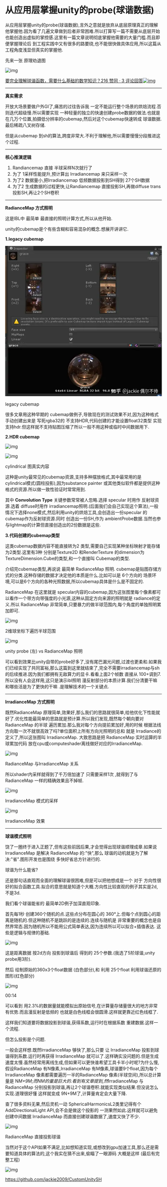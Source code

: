 # 从应用层掌握unity的probe(球谐数据)

从应用层掌握unity的probe(球谐数据),言外之意就是放弃从底层原理真正的理解他掌握他.因为看了几遍文章做到后者非常困难.所以打算写一篇不需要从底层开始也能创造出虚拟的掌控感.这里有一篇文章说明彻底掌握他需要的大量门槛.而且即便掌握理论后 到工程实践中又有很多的路要绕,也不能很快做具体应用,所以这篇从工程角度浅显但真实的掌握他.

先来一张 原理劝退图

![img](https://pic3.zhimg.com/80/v2-1418964225685769f00dc1040dfaa42a_720w.webp)

[要完全理解球谐函数，需要什么基础的数学知识？216 赞同 · 3 评论回答![img](https://pic2.zhimg.com/v2-5b8b94dd79c7c4a3346d2217e99d7a5d_180x120.jpg)](https://www.zhihu.com/question/393223995/answer/1710057781)



------

**真实需求**

开放大场景要做户外GI了,痛苦的过往告诉我 一定不能运行整个场景的烘焙流程.否则迭代超级慢.所以需要实现 一种轻量的独立的快速创建probe数据的做法.也就是在几万个位置,拍摄低分辨率的cubemap,然后对这个cubemap快速转成 球谐数据.最后稀疏八叉树存储.

但是从cubemap 到sh的算法,跨度非常大.不利于理解他,所以需要慢慢分段推进这个过程.

------

**核心推演逻辑**

1. Randiancemap 直接 半球采样N次就行了
2. 为了 1采样性能提升,预计算出 Irradiancemap 来只采样一次
3. 为了2 数据量小,把Irradiancemap 低频数据投影到SH得到 27个SH数据
4. 为了2 生成数据的过程更快,让Randiancemap 直接投影SH,再做diffuse trans投影SH,再让2个SH卷积

------

**RadianceMap 方式照明**

这是IBL中 最简单 最直接的照明计算方式,所以从他开始.

unity的cubemap是个有些含糊和容易混杂的概念.想展开讲讲它.

**1.legacy cubemap**

![img](./imgs/球谐2.png)

legacy cubemap

很多文章用这种早期的 cubemap做例子,导致现在的测试效果不对,因为这种格式手动创建出来是 写死rgba32的 不支持HDR,代码创建的才能设置float32类型 实现支持hdr.但这样就不支持贴图压缩了所以一般不用这种或临时中间数据用下.

**2.HDR cubemap**

![img](https://pic2.zhimg.com/80/v2-4200cf98fd8826ddbde4b8eddb9b71a9_720w.webp)

![img](https://pic3.zhimg.com/80/v2-823712b88cf65aa1c3abdd9c8d837d92_720w.webp)

cylindrical 图真实内容

这种是unity最常见的cubemap资源,支持多种摆放格式,其中最常用的是 cylindrical模式(圆柱投影),因为substance painter 或其他类似软件都是提供这种格式的资源.所以做一致性验证时常常用到.

其中 **Convolution Type** 关键参数常常被人忽略.选择 specular 时用作 反射球资源.选着 diffuse时用作 irradiancemap照明.(后面我们会自己实现这个算法),一般情况下选择none模式,然后利用unity的烘焙工具,会创造出一份specular 的cubemap作为反射球资源.同时 创造出一份SH,作为 ambientProbe数据.当然也参与lightmap的计算但直接创造出的2份数据是这些.

**3.代码创建的cubemap类型**

这类cubemap数据内容不能直接转为2 类型,需要自己实现某种坐标映射才能存储为2类型.这里有3种 分别是Texture2D 和RenderTexture 的dimension为 TextureDimension.Cube的类型,和一个直接叫 Cubemap的类型.

介绍完cubemap类型,再说说 最简单 RadianceMap 照明. cubemap是贴图存储方式的分类.这种存储的数据才决定他的本质是什么.比如可以是 6个方向的 场景环境,可以是6个方向的各种光照数据,所以cubemap具体是什么是不固定的.

RadianceMap 在这里就是 specular内容的cubemap,因为这张图里每个像素都可以看作一个带方向带强度的小光源,这种从固定方向来源的照明就是 radiance的定义.所以 RadianceMap 非常简单,只要暴力的做半球范围内,每个角度的单独照明累加即可.

![img](https://pic3.zhimg.com/80/v2-d8c1be1429d15c6c01f4dfaa8e0bcc5e_720w.webp)

2维球坐标下遍历半球范围

![img](https://pic1.zhimg.com/80/v2-3065bf562e4aaf98a0e43aac449642ac_720w.webp)

unity probe (左) vs RadianceMap 照明

可以看到效果比unity自带的probe好多了,没有尾巴漏光问题,过渡也更柔和.如果我们已经实现了共同富裕,那么这篇到这里就结束了,完全不需要irradiancemap与sh的后续推进.因为我们都拥有无敌算力的显卡.看看上面2个帧数 直接从 100+调到7.所以没有人会这样用,这只是演示ibl照明 漫反射部分的本质计算.我们分清要干嘛 和哪些活是为了更快的干嘛 .是理解技术的一个关键点.

------

**IrradianceMap 方式照明**

既然RadianceMap 原理简单,效果好,那么我们的思路就很简单,给他优化下性能就好了.优化性能最简单的思路就是预计算.所以我们发现,既然每个朝向要对 RadianceMap 的半球 遍历累加.那么我对每个方向提前累加好,用的时候 根据法线方向取一次不就很高效了吗?单位面积上所有方向光照明的总和 就是 Irradiance的定义了,所以这张图叫 IrradianceMap. 大致思路是把 RadianceMap 实时运算的半球累加代码 放在cpu或computeshader离线做好对应的IrradianceMap.

![img](https://pic4.zhimg.com/80/v2-238d81b1a3dd1914aa7d776611cfab9f_720w.webp)

RadianceMap 与IrradianceMap 关系

所以shader内采样就得到了千万倍加速了 只需要采样1次 ,就得到了与 RadianceMap 一样的精确效果且不掉帧.

![img](https://pic2.zhimg.com/80/v2-dd6f14c9d14f593b3890d37a5ef99a95_720w.webp)

IrradianceMap 模式的采样

![img](https://pic3.zhimg.com/80/v2-ca4ebb1c1657ccb386f31985b441a2e2_720w.webp)

IrradianceMap 效果

------

**球谐模式照明**

饶了一圈终于进入正题了,但有这些前因后果,才会觉得出现球谐顺理成章.如果说 IrradianceMap 是解决 RadianceMap 的:"快",那么 球谐的动机就是为了解决:"省".图形开发也是围绕 多快好省总方针进行的.

球谐为什么能省?

还是那句话直观而全面的理解球谐很困难,但是可以把他想成是一个 对于 方向性很好的拟合函数工具.拟合的意思就是知道个大概.方向性比较直观的例子其实是2d,不是3d.

我们看个球谐能省的 最简单2D例子加深直观印象.

首先每1秒 创建360个随机的点.这些点分布在圆心的 360°上.但每个点到圆心的距离是随机的.但这种随机不是跳跃的是连续的.连续与随机是 非常重要的概念也是自然界常态.因为随机所以不能用公式简单表达,因为连续所以可以拟合+插值表达. 这些是逻辑与规律的基础.

![img](https://pic1.zhimg.com/80/v2-3d844d8fa456f21669d4b873ea85be98_720w.webp)

这是距离数据 按2d方向 投影到球谐后 得到的 25个参数.(我选了5阶球谐,unity probe用3阶).

然后 绘制原始的360x3个float数据 (白色部分),和 利用 25个float 利用球谐还原的图形(红色部分)

![img](https://picx.zhimg.com/v2-4b355004ae3b501d3bf8487350a9acf8.jpg?source=25ab7b06)

00:14



可以看到 用2.3%的数据量就能模拟出原始信号,在计算量存储量很大的地方非常有优势.而且漫反射是低频的 也就是白色线框会很圆滑.这样就更靠近红色线框了.

这样我们知道要将数据投影到球谐,获得系数,运行时在根据系数 重建数据.这样一个流程.

但怎么投影是个问题.

一般会这样想.既然IrradianceMap 够快了,那么只要 让 IrradianceMap 投影到球谐得到系数.运行时再获得 IrradianceMap 就可以了.这样确实没问题的.但是生成速度太慢.虽然经常用离线生成,但如果可以更快谁希望工具卡半小时呢?为什么慢,假设RadianceMap 有N像素,IrradianceMap 有M像素,球谐要9个float,因为每个IrradianceMap 像素都需要遍历一半的RadianceMap 像素(半球空间),所以总计算量是 N*M+9M;而NM的量是巨大的.看到有文章提到,然*IrradianceMap 与RadianceMap 分别投影到球谐,再让2个球谐卷积.就能实现类似结果.但没说怎么实现.道理很好懂 这样就变成 9N+9M了,计算量肯定会大量下降.

查了很多资料无果,然后灵机一动 SphericalHarmonicsL2类里记得有个 AddDirectionalLight API,会不会是做这个投影的 一测果然如此.这样就可以避免创建中间数据 IrradianceMap 而直接创建球谐数据了,速度又快了不少.

![img](https://pic3.zhimg.com/80/v2-593f61774fd5bcabf991666775bbd022_720w.webp)

RadianceMap 直接投影球谐

当然对于这个API如果不满足,比如想知道实现,或想改到gpu加速工具,那么还是需要知道具体的算法的,这个我实在猜不出来,偷瞄了一眼源码 大概是这样 (最后有完整工程)

![img](https://pic3.zhimg.com/80/v2-a0fe506331ea05f1394deb5d74ce74c6_720w.webp)

https://github.com/jackie2009/CustomUnitySH